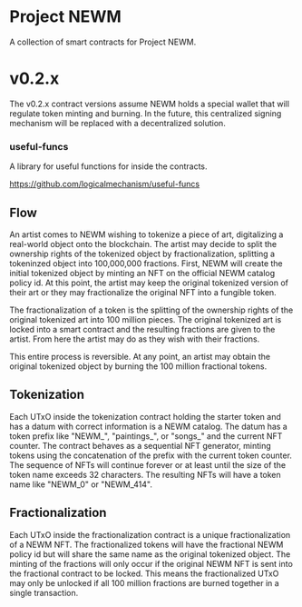 # Project NEWM

A collection of smart contracts for Project NEWM.

# v0.2.x

The v0.2.x contract versions assume NEWM holds a special wallet that will regulate token minting and burning. In the future, this centralized signing mechanism will be replaced with a decentralized solution.

### useful-funcs

A library for useful functions for inside the contracts.

https://github.com/logicalmechanism/useful-funcs

## Flow

An artist comes to NEWM wishing to tokenize a piece of art, digitalizing a real-world object onto the blockchain. The artist may decide to split the ownership rights of the tokenized object by fractionalization, splitting a tokeninzed object into 100,000,000 fractions. First, NEWM will create the initial tokenized object by minting an NFT on the official NEWM catalog policy id. At this point, the artist may keep the original tokenized version of their art or they may fractionalize the original NFT into a fungible token.

The fractionalization of a token is the splitting of the ownership rights of the original tokenized art into 100 million pieces. The original tokenized art is locked into a smart contract and the resulting fractions are given to the artist. From here the artist may do as they wish with their fractions.

This entire process is reversible. At any point, an artist may obtain the original tokenized object by burning the 100 million fractional tokens.

## Tokenization

Each UTxO inside the tokenization contract holding the starter token and has a datum with correct information is a NEWM catalog. The datum has a token prefix like "NEWM_", "paintings_", or "songs_" and the current NFT counter. The contract behaves as a sequential NFT generator, minting tokens using the concatenation of the prefix with the current token counter. The sequence of NFTs will continue forever or at least until the size of the token name exceeds 32 characters. The resulting NFTs will have a token name like "NEWM_0" or "NEWM_414".

## Fractionalization

Each UTxO inside the fractionalization contract is a unique fractionalization of a NEWM NFT. The fractionalized tokens will have the fractional NEWM policy id but will share the same name as the original tokenized object. The minting of the fractions will only occur if the original NEWM NFT is sent into the fractional contract to be locked. This means the fractionalized UTxO may only be unlocked if all 100 million fractions are burned together in a single transaction. 


